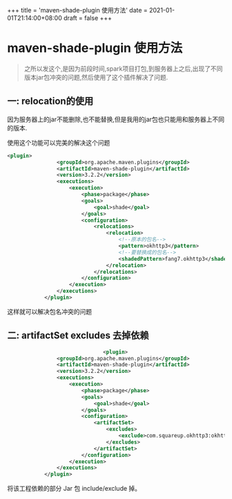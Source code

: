+++
title = 'maven-shade-plugin 使用方法'
date = 2021-01-01T21:14:00+08:00
draft = false
+++
# maven-shade-plugin 使用方法

> 之所以发这个,是因为前段时间,spark项目打包,到服务器上之后,出现了不同版本jar包冲突的问题,然后使用了这个插件解决了问题.

## 一: relocation的使用

因为服务器上的jar不能删除,也不能替换,但是我用的jar包也只能用和服务器上不同的版本.

使用这个功能可以完美的解决这个问题

``` {.xml .hljs}
<plugin>
                <groupId>org.apache.maven.plugins</groupId>
                <artifactId>maven-shade-plugin</artifactId>
                <version>3.2.2</version>
                <executions>
                    <execution>
                        <phase>package</phase>
                        <goals>
                            <goal>shade</goal>
                        </goals>
                        <configuration>
                            <relocations>
                                <relocation>
                                    <!--原本的包名-->
                                    <pattern>okhttp3</pattern>
                                    <!--要替换成的包名-->
                                    <shadedPattern>fang7.okhttp3</shadedPattern>
                                </relocation>
                            </relocations>
                        </configuration>
                    </execution>
                </executions>
            </plugin>
```

这样就可以解决包名冲突的问题

## 二: artifactSet excludes 去掉依赖

``` {.xml .hljs}
                               <plugin>
                <groupId>org.apache.maven.plugins</groupId>
                <artifactId>maven-shade-plugin</artifactId>
                <version>3.2.2</version>
                <executions>
                    <execution>
                        <phase>package</phase>
                        <goals>
                            <goal>shade</goal>
                        </goals>
                        <configuration>
                            <artifactSet>
                                <excludes>
                                    <exclude>com.squareup.okhttp3:okhttp</exclude>
                                </excludes>
                            </artifactSet>
                        </configuration>
                    </execution>
                </executions>
            </plugin>
```

将该工程依赖的部分 Jar 包 include/exclude 掉。
